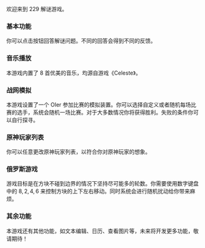 欢迎来到 229 解谜游戏。

### 基本功能

你可以点击按钮回答解谜问题。不同的回答会得到不同的反馈。

### 音乐播放

本游戏内置了 $8$ 首优美的音乐，均源自游戏《Celeste》。

### 战网模拟

本游戏设置了一个 OIer 参加比赛的模拟装置。你可以选择自定义或者随机每场比赛的选手，系统会随机一场比赛。对于大多数情况你将获得胜利。失败的条件你可以自行探寻。

### 原神玩家列表

你可以任意更改原神玩家列表，以符合你对原神玩家的想象。

### 俄罗斯游戏

游戏目标是在方块不碰到边界的情况下坚持尽可能多的轮数。你需要使用数字键盘中的 $8,2,4,6$ 来控制方块的上下左右移动。同时系统会进行随机扰动给你带来麻烦。

### 其余功能

本游戏还有其他功能，如文本编辑、日历、查看图片等，未来将开发更多功能，敬请期待！
